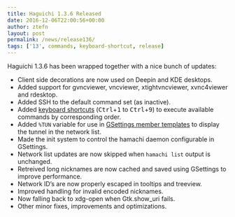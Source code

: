```yaml
---
title: Haguichi 1.3.6 Released
date: 2016-12-06T22:00:56+00:00
author: ztefn
layout: post
permalink: /news/release136/
tags: ['13', commands, keyboard-shortcut, release]
---
```

Haguichi 1.3.6 has been wrapped together with a nice bunch of updates:

  * Client side decorations are now used on Deepin and KDE desktops.
  * Added support for gvncviewer, vncviewer, xtightvncviewer, xvnc4viewer and rdesktop.
  * Added SSH to the default command set (as inactive).
  * Added [keyboard shortcuts](/tips-and-tricks/#keyboard-shortcuts) (<kbd>Ctrl</kbd>+<kbd>1</kbd> to <kbd>Ctrl</kbd>+<kbd>9</kbd>) to execute available commands by corresponding order.
  * Added `%TUN` variable for use in [GSettings member templates](/tips-and-tricks/#customize-network-list) to display the tunnel in the network list.
  * Made the init system to control the hamachi daemon configurable in GSettings.
  * Network list updates are now skipped when `hamachi list` output is unchanged.
  * Retreived long nicknames are now cached and saved using GSettings to improve performance.
  * Network ID&#8217;s are now properly escaped in tooltips and treeview.
  * Improved handling for invalid encoded nicknames.
  * Now falling back to xdg-open when Gtk.show_uri fails.
  * Other minor fixes, improvements and optimizations.

